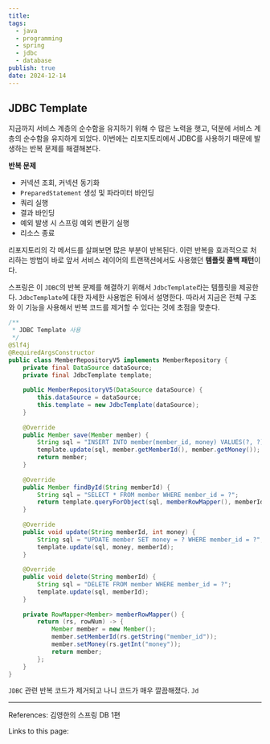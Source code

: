 ```yaml
---
title: 
tags:
  - java
  - programming
  - spring
  - jdbc
  - database
publish: true
date: 2024-12-14
---
```

## JDBC Template
지금까지 서비스 계층의 순수함을 유지하기 위해 수 많은 노력을 햇고, 덕분에 서비스 계층의 순수함을 유지하게 되었다. 이번에는 리포지토리에서 JDBC를 사용하기 때문에 발생하는 반복 문제를 해결해본다.

**반복 문제**
- 커넥션 조회, 커넥션 동기화
- `PreparedStatement` 생성 및 파라미터 바인딩
- 쿼리 실행
- 결과 바인딩
- 예외 발생 시 스프링 예외 변환기 실행
- 리소스 종료

리포지토리의 각 메서드를 살펴보면 많은 부분이 반복된다. 이런 반복을 효과적으로 처리하는 방법이 바로 앞서 서비스 레이어의 트랜잭션에서도 사용했던 **템플릿 콜백 패턴**이다.

스프링은 이 `JDBC`의 반복 문제를 해결하기 위해서 `JdbcTemplate`라는 템플릿을 제공한다. `JdbcTemplate`에 대한 자세한 사용법은 뒤에서 설명한다. 따라서 지금은 전체 구조와 이 기능을 사용해서 반복 코드를 제거할 수 있다는 것에 초점을 맞춘다.

```java title="MemberRepositoryV5.java"
/**  
 * JDBC Template 사용  
 */  
@Slf4j  
@RequiredArgsConstructor  
public class MemberRepositoryV5 implements MemberRepository {  
    private final DataSource dataSource;  
    private final JdbcTemplate template;  
  
    public MemberRepositoryV5(DataSource dataSource) {  
        this.dataSource = dataSource;  
        this.template = new JdbcTemplate(dataSource);  
    }  
  
    @Override  
    public Member save(Member member) {  
        String sql = "INSERT INTO member(member_id, money) VALUES(?, ?)";  
        template.update(sql, member.getMemberId(), member.getMoney());  
        return member;  
    }  
  
    @Override  
    public Member findById(String memberId) {  
        String sql = "SELECT * FROM member WHERE member_id = ?";  
        return template.queryForObject(sql, memberRowMapper(), memberId);  
    }  
  
    @Override  
    public void update(String memberId, int money) {  
        String sql = "UPDATE member SET money = ? WHERE member_id = ?";  
        template.update(sql, money, memberId);  
    }  
  
    @Override  
    public void delete(String memberId) {  
        String sql = "DELETE FROM member WHERE member_id = ?";  
        template.update(sql, memberId);  
    }  
  
    private RowMapper<Member> memberRowMapper() {  
        return (rs, rowNum) -> {  
            Member member = new Member();  
            member.setMemberId(rs.getString("member_id"));  
            member.setMoney(rs.getInt("money"));  
            return member;  
        };  
    }  
}
```

`JDBC` 관련 반복 코드가 제거되고 나니 코드가 매우 깔끔해졌다. `Jd`

---
References: 김영한의 스프링 DB 1편 

Links to this page: 